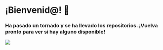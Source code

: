 
# ¡Bienvenid@! 👋

### Ha pasado un tornado y se ha llevado los repositorios. ¡Vuelva pronto para ver si hay alguno disponible!

<img src="https://i.imgur.com/uXxZGF0.gif">
